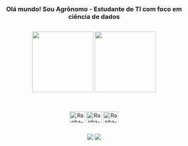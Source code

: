 <div align="center">
  <h3> Olá mundo! Sou Agrônomo - Estudante de TI com foco em ciência de dados</h2>
</div>

##

<div align="center">
  <tr href="https://github.com/Rrlopes07">
    <td><img height="160em" src="https://github-readme-stats.vercel.app/api?username=Rrlopes07&PAT1=Rrlopes07&show_icons=true&theme=ocean_dark&include_all_commits=true&count_private=true"></td> <td><img height="160em" src="https://github-readme-stats.vercel.app/api/top-langs/?username=Rrlopes07&PAT1=Rrlopes07&layout=compact&langs_count=7&theme=ocean_dark"></td>
  </tr>
</div>

##

<div align="center" style="display: inline_block"><br>
  <img align="center" alt="Rapha-Java" height="30" width="40" src="https://cdn.jsdelivr.net/gh/devicons/devicon/icons/python/python-original.svg">
  <img align="center" alt="Rapha-Python" height="30" width="40" src="https://cdn.jsdelivr.net/gh/devicons/devicon/icons/java/java-original.svg">    
  <img align="center" alt="Rapha-SQL" height="30" width="40" src="https://cdn.jsdelivr.net/gh/devicons/devicon/icons/postgresql/postgresql-original.svg">
</div>

##

<div align="center"> 

  <a href="https://www.instagram.com/raphaelrlopes/" target="_blank"><img src="https://img.shields.io/badge/-Instagram-%23E4405F?style=for-the-badge&logo=instagram&logoColor=white" target="_blank"></a>
  <a href="https://www.linkedin.com/in/raphaelrlopes/" target="_blank"><img src="https://img.shields.io/badge/-LinkedIn-%230077B5?style=for-the-badge&logo=linkedin&logoColor=white" target="_blank"></a> 
 
</div>
